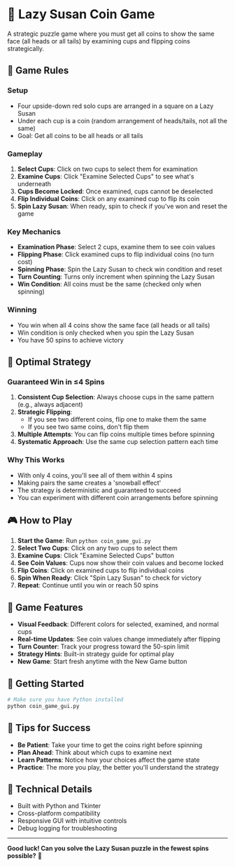 # 🎠 Lazy Susan Coin Game

A strategic puzzle game where you must get all coins to show the same face (all heads or all tails) by examining cups and flipping coins strategically.

## 🎯 Game Rules

### Setup
- Four upside-down red solo cups are arranged in a square on a Lazy Susan
- Under each cup is a coin (random arrangement of heads/tails, not all the same)
- Goal: Get all coins to be all heads or all tails

### Gameplay
1. **Select Cups**: Click on two cups to select them for examination
2. **Examine Cups**: Click "Examine Selected Cups" to see what's underneath
3. **Cups Become Locked**: Once examined, cups cannot be deselected
4. **Flip Individual Coins**: Click on any examined cup to flip its coin
5. **Spin Lazy Susan**: When ready, spin to check if you've won and reset the game

### Key Mechanics
- **Examination Phase**: Select 2 cups, examine them to see coin values
- **Flipping Phase**: Click examined cups to flip individual coins (no turn cost)
- **Spinning Phase**: Spin the Lazy Susan to check win condition and reset
- **Turn Counting**: Turns only increment when spinning the Lazy Susan
- **Win Condition**: All coins must be the same (checked only when spinning)

### Winning
- You win when all 4 coins show the same face (all heads or all tails)
- Win condition is only checked when you spin the Lazy Susan
- You have 50 spins to achieve victory

## 🧠 Optimal Strategy

### Guaranteed Win in ≤4 Spins

1. **Consistent Cup Selection**: Always choose cups in the same pattern (e.g., always adjacent)
2. **Strategic Flipping**: 
   - If you see two different coins, flip one to make them the same
   - If you see two same coins, don't flip them
3. **Multiple Attempts**: You can flip coins multiple times before spinning
4. **Systematic Approach**: Use the same cup selection pattern each time

### Why This Works
- With only 4 coins, you'll see all of them within 4 spins
- Making pairs the same creates a 'snowball effect'
- The strategy is deterministic and guaranteed to succeed
- You can experiment with different coin arrangements before spinning

## 🎮 How to Play

1. **Start the Game**: Run `python coin_game_gui.py`
2. **Select Two Cups**: Click on any two cups to select them
3. **Examine Cups**: Click "Examine Selected Cups" button
4. **See Coin Values**: Cups now show their coin values and become locked
5. **Flip Coins**: Click on examined cups to flip individual coins
6. **Spin When Ready**: Click "Spin Lazy Susan" to check for victory
7. **Repeat**: Continue until you win or reach 50 spins

## 🎨 Game Features

- **Visual Feedback**: Different colors for selected, examined, and normal cups
- **Real-time Updates**: See coin values change immediately after flipping
- **Turn Counter**: Track your progress toward the 50-spin limit
- **Strategy Hints**: Built-in strategy guide for optimal play
- **New Game**: Start fresh anytime with the New Game button

## 🚀 Getting Started

```bash
# Make sure you have Python installed
python coin_game_gui.py
```

## 🎯 Tips for Success

- **Be Patient**: Take your time to get the coins right before spinning
- **Plan Ahead**: Think about which cups to examine next
- **Learn Patterns**: Notice how your choices affect the game state
- **Practice**: The more you play, the better you'll understand the strategy

## 🔧 Technical Details

- Built with Python and Tkinter
- Cross-platform compatibility
- Responsive GUI with intuitive controls
- Debug logging for troubleshooting

---

**Good luck! Can you solve the Lazy Susan puzzle in the fewest spins possible?** 🎉
